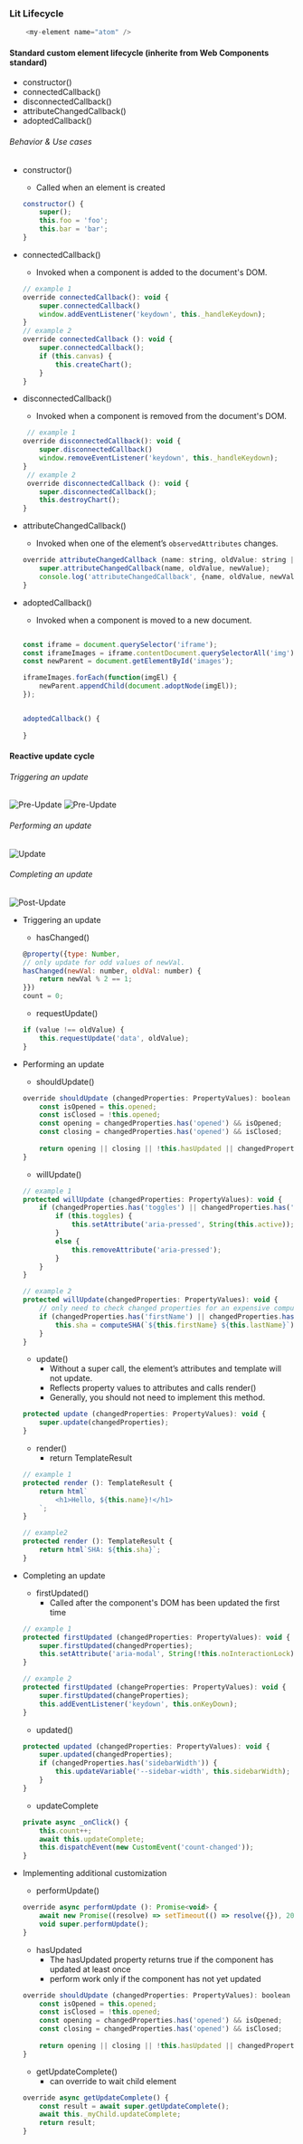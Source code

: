 ### Lit Lifecycle
```javascript
    <my-element name="atom" />
```
#### Standard custom element lifecycle (inherite from Web Components standard)
- constructor()
- connectedCallback()
- disconnectedCallback() 
- attributeChangedCallback()
- adoptedCallback()

###### Behavior & Use cases

- constructor()
    - Called when an element is created
    ```javascript
    constructor() {
        super();
        this.foo = 'foo';
        this.bar = 'bar';
    }
    ```
    
- connectedCallback()
    - Invoked when a component is added to the document's DOM.

    ```javascript
    // example 1
    override connectedCallback(): void {
        super.connectedCallback()
        window.addEventListener('keydown', this._handleKeydown);
    }
    // example 2
    override connectedCallback (): void {
        super.connectedCallback();
        if (this.canvas) {
            this.createChart();
        }
    }
    ```
- disconnectedCallback() 
    - Invoked when a component is removed from the document's DOM.
    ```javascript
     // example 1
    override disconnectedCallback(): void {
        super.disconnectedCallback()
        window.removeEventListener('keydown', this._handleKeydown);
    }
     // example 2
     override disconnectedCallback (): void {
        super.disconnectedCallback();
        this.destroyChart();
    }
    ```


- attributeChangedCallback()
    - Invoked when one of the element’s `observedAttributes` changes.
    ```javascript
    override attributeChangedCallback (name: string, oldValue: string | null, newValue: string | null): void {
        super.attributeChangedCallback(name, oldValue, newValue);
        console.log('attributeChangedCallback', {name, oldValue, newValue});
    }
    ```
    
- adoptedCallback()
    - Invoked when a component is moved to a new document.
    
    
    ```javascript

    const iframe = document.querySelector('iframe');
    const iframeImages = iframe.contentDocument.querySelectorAll('img');
    const newParent = document.getElementById('images');

    iframeImages.forEach(function(imgEl) {
        newParent.appendChild(document.adoptNode(imgEl));
    });


    adoptedCallback() {
      
    }
    ```

#### Reactive update cycle
###### Triggering an update
![Pre-Update](https://lit.dev/images/docs/components/update-1.jpg)
![Pre-Update](https://lit.dev/images/docs/components/update-2.jpg)
###### Performing an update
![Update](https://lit.dev/images/docs/components/update-3.jpg)
###### Completing an update
![Post-Update](https://lit.dev/images/docs/components/update-4.jpg)

- Triggering an update
    - hasChanged()
    ```javascript
    @property({type: Number,
    // only update for odd values of newVal.
    hasChanged(newVal: number, oldVal: number) {
        return newVal % 2 == 1;
    }})
    count = 0;
    ```

    - requestUpdate()
    ```javascript
    if (value !== oldValue) {
        this.requestUpdate('data', oldValue);
    }
    ```


- Performing an update
    - shouldUpdate()
    ```javascript
    override shouldUpdate (changedProperties: PropertyValues): boolean {
        const isOpened = this.opened;
        const isClosed = !this.opened;
        const opening = changedProperties.has('opened') && isOpened;
        const closing = changedProperties.has('opened') && isClosed;
        
        return opening || closing || !this.hasUpdated || changedProperties.size === 0;
    }
    ```

    - willUpdate()
    ```javascript
    // example 1
    protected willUpdate (changedProperties: PropertyValues): void {
        if (changedProperties.has('toggles') || changedProperties.has('active')) {
            if (this.toggles) {
                this.setAttribute('aria-pressed', String(this.active));
            }
            else {
                this.removeAttribute('aria-pressed');
            }
        }
    }

    // example 2
    protected willUpdate(changedProperties: PropertyValues): void {
        // only need to check changed properties for an expensive computation.
        if (changedProperties.has('firstName') || changedProperties.has('lastName')) {
            this.sha = computeSHA(`${this.firstName} ${this.lastName}`);
        }
    }
    ```
    - update()
        - Without a super call, the element’s attributes and template will not update.
        - Reflects property values to attributes and calls render()
        - Generally, you should not need to implement this method.
    ```javascript
    protected update (changedProperties: PropertyValues): void {
        super.update(changedProperties);
    }
    ```
    - render()
        - return TemplateResult
    ```javascript
    // example 1
    protected render (): TemplateResult {
        return html`
            <h1>Hello, ${this.name}!</h1>
        `;
    }

    // example2
    protected render (): TemplateResult {
        return html`SHA: ${this.sha}`;
    }
    ```
- Completing an update
    - firstUpdated()
        - Called after the component's DOM has been updated the first time
    ```javascript
    // example 1
    protected firstUpdated (changedProperties: PropertyValues): void {
        super.firstUpdated(changedProperties);
        this.setAttribute('aria-modal', String(!this.noInteractionLock));
    }

    // example 2
    protected firstUpdated (changeProperties: PropertyValues): void {
        super.firstUpdated(changeProperties);
        this.addEventListener('keydown', this.onKeyDown);
    }
    ```
    - updated()
    ```javascript
    protected updated (changedProperties: PropertyValues): void {
        super.updated(changedProperties);
        if (changedProperties.has('sidebarWidth')) {
            this.updateVariable('--sidebar-width', this.sidebarWidth);
        }
    }
    ```
    - updateComplete
    ```javascript
    private async _onClick() {
        this.count++;
        await this.updateComplete;
        this.dispatchEvent(new CustomEvent('count-changed'));
    }
    ```
- Implementing additional customization
    - performUpdate()
    ```javascript
    override async performUpdate (): Promise<void> {
        await new Promise((resolve) => setTimeout(() => resolve({}), 200));
        void super.performUpdate(); 
    }
    ```
    - hasUpdated
        - The hasUpdated property returns true if the component has updated at least once
        - perform work only if the component has not yet updated
    ```javascript
    override shouldUpdate (changedProperties: PropertyValues): boolean {
        const isOpened = this.opened;
        const isClosed = !this.opened;
        const opening = changedProperties.has('opened') && isOpened;
        const closing = changedProperties.has('opened') && isClosed;
        
        return opening || closing || !this.hasUpdated || changedProperties.size === 0;
    }
    ```
    - getUpdateComplete()
        - can override to wait child element
    ```javascript
    override async getUpdateComplete() {
        const result = await super.getUpdateComplete();
        await this._myChild.updateComplete;
        return result;
    }
    ```
